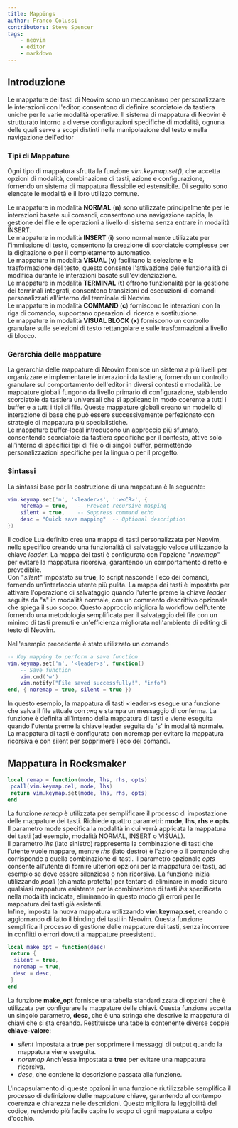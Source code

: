 ```yaml
---
title: Mappings
author: Franco Colussi
contributors: Steve Spencer
tags:
    - neovim
    - editor
    - markdown
---
```

<!--vale off-->

## Introduzione

Le mappature dei tasti di Neovim sono un meccanismo per personalizzare le interazioni con l'editor, consentono di definire scorciatoie da tastiera uniche per le varie modalità operative. Il sistema di mappatura di Neovim è strutturato intorno a diverse configurazioni specifiche di modalità, ognuna delle quali serve a scopi distinti nella manipolazione del testo e nella navigazione dell'editor

### Tipi di Mappature

Ogni tipo di mappatura sfrutta la funzione *vim.keymap.set()*, che accetta opzioni di modalità, combinazione di tasti, azione e configurazione, fornendo un sistema di mappatura flessibile ed estensibile. Di seguito sono elencate le modalità e il loro utilizzo comune.

Le mappature in modalità **NORMAL** (**n**) sono utilizzate principalmente per le interazioni basate sui comandi, consentono una navigazione rapida, la gestione dei file e le operazioni a livello di sistema senza entrare in modalità INSERT.  
Le mappature in modalità **INSERT** (**i**) sono normalmente utilizzate per l'immissione di testo, consentono la creazione di scorciatoie complesse per la digitazione o per il  completamento automatico.  
Le mappature in modalità **VISUAL** (**v**) facilitano la selezione e la trasformazione del testo, questo consente l'attivazione delle funzionalità di modifica durante le interazioni basate sull'evidenziazione.  
Le mappature in modalità **TERMINAL** (**t**) offrono funzionalità per la gestione dei terminali integrati, consentono transizioni ed esecuzioni di comandi personalizzati all'interno del terminale di Neovim.  
Le mappature in modalità **COMMAND** (**c**) forniscono le interazioni con la riga di comando, supportano operazioni di ricerca e sostituzione.  
Le mappature in modalità **VISUAL BLOCK** (**x**) forniscono un controllo granulare sulle selezioni di testo rettangolare e sulle trasformazioni a livello di blocco.

### Gerarchia delle mappature

La gerarchia delle mappature di Neovim fornisce un sistema a più livelli per organizzare e implementare le interazioni da tastiera, fornendo un controllo granulare sul comportamento dell'editor in diversi contesti e modalità. Le mappature globali fungono da livello primario di configurazione, stabilendo scorciatoie da tastiera universali che si applicano in modo coerente a tutti i buffer e a tutti i tipi di file. Queste mappature globali creano un modello di interazione di base che può essere successivamente perfezionato con strategie di mappatura più specialistiche.  
Le mappature buffer-local introducono un approccio più sfumato, consentendo scorciatoie da tastiera specifiche per il contesto, attive solo all'interno di specifici tipi di file o di singoli buffer, permettendo personalizzazioni specifiche per la lingua o per il progetto.

### Sintassi

La sintassi base per la costruzione di una mappatura è la seguente:

```lua
vim.keymap.set('n', '<leader>s', ':w<CR>', {
    noremap = true,   -- Prevent recursive mapping
    silent = true,    -- Suppress command echo
    desc = "Quick save mapping"  -- Optional description
})
```

Il codice Lua definito crea una mappa di tasti personalizzata per Neovim, nello specifico creando una funzionalità di salvataggio veloce utilizzando la chiave *leader*. La mappa dei tasti è configurata con l'opzione "*noremap*" per evitare la mappatura ricorsiva, garantendo un comportamento diretto e prevedibile.  
Con "*silent*" impostato su **true**, lo script nasconde l'eco dei comandi, fornendo un'interfaccia utente più pulita. La mappa dei tasti è impostata per attivare l'operazione di salvataggio quando l'utente preme la chiave *leader* seguita da "**s**" in modalità normale, con un commento descrittivo opzionale che spiega il suo scopo. Questo approccio migliora la workflow dell'utente fornendo una metodologia semplificata per il salvataggio dei file con un minimo di tasti premuti e un'efficienza migliorata nell'ambiente di editing di testo di Neovim.

Nell'esempio precedente è stato utilizzato un comando

```lua
-- Key mapping to perform a save function
vim.keymap.set('n', '<leader>s', function()
    -- Save function
    vim.cmd('w')
    vim.notify("File saved successfully!", "info")
end, { noremap = true, silent = true })
```

In questo esempio, la mappatura di tasti \<leader\>s esegue una funzione che salva il file attuale con :wq e stampa un messaggio di conferma. La funzione è definita all'interno della mappatura di tasti e viene eseguita quando l'utente preme la chiave leader seguita da 's' in modalità normale. La mappatura di tasti è configurata con noremap per evitare la mappatura ricorsiva e con silent per sopprimere l'eco dei comandi.

## Mappatura in Rocksmaker

```lua
local remap = function(mode, lhs, rhs, opts)
 pcall(vim.keymap.del, mode, lhs)
 return vim.keymap.set(mode, lhs, rhs, opts)
end
```

La funzione *remap* è utilizzata per semplificare il processo di impostazione delle mappature dei tasti. Richiede quattro parametri: **mode**, **lhs**, **rhs** e **opts**. Il parametro mode specifica la modalità in cui verrà applicata la mappatura dei tasti (ad esempio, modalità NORMAL, INSERT o VISUAL).  
Il parametro *lhs* (lato sinistro) rappresenta la combinazione di tasti che l'utente vuole mappare, mentre *rhs* (lato destro) è l'azione o il comando che corrisponde a quella combinazione di tasti. Il parametro opzionale *opts* consente all'utente di fornire ulteriori opzioni per la mappatura dei tasti, ad esempio se deve essere silenziosa o non ricorsiva. La funzione inizia utilizzando *pcall* (chiamata protetta) per tentare di eliminare in modo sicuro qualsiasi mappatura esistente per la combinazione di tasti *lhs* specificata nella modalità indicata, eliminando in questo modo gli errori per le mappatura dei tasti già esistenti.  
Infine, imposta la nuova mappatura utilizzando **vim.keymap.set**, creando o aggiornando di fatto il binding dei tasti in Neovim. Questa funzione semplifica il processo di gestione delle mappature dei tasti, senza incorrere in conflitti o errori dovuti a mappature preesistenti.

```lua
local make_opt = function(desc)
 return {
  silent = true,
  noremap = true,
  desc = desc,
 }
end

```

La funzione **make_opt** fornisce una tabella standardizzata di opzioni che è utilizzata per configurare le mappature delle chiavi. Questa funzione accetta un singolo parametro, **desc**, che è una stringa che descrive la mappatura di chiavi che si sta creando. Restituisce una tabella contenente diverse coppie **chiave-valore**:

- *silent* Impostata a **true** per sopprimere i messaggi di output quando la mappatura viene eseguita.
- *noremap* Anch'essa impostata a **true** per evitare una mappatura ricorsiva.
- *desc*, che contiene la descrizione passata alla funzione.

L'incapsulamento di queste opzioni in una funzione riutilizzabile semplifica il processo di definizione delle mappature chiave, garantendo al contempo coerenza e chiarezza nelle descrizioni. Questo migliora la leggibilità del codice, rendendo più facile capire lo scopo di ogni mappatura a colpo d'occhio.
